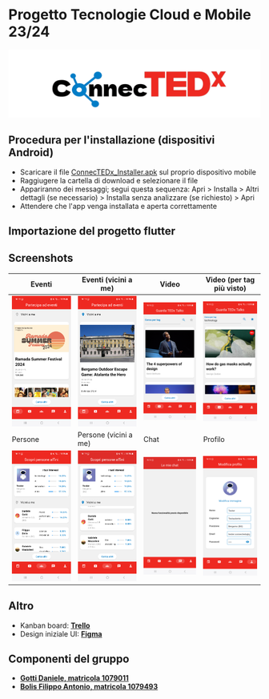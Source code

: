 # Progetto Tecnologie Cloud e Mobile 23/24
![logo](https://github.com/DanieleGotti/ConnecTEDx/blob/main/ConnecTEDx/doc/img/logo/logo.png)

## Procedura per l'installazione (dispositivi Android)
- Scaricare il file [ConnecTEDx_Installer.apk](https://github.com/DanieleGotti/ConnecTEDx/blob/main/ConnecTEDx/ConnecTEDx_Installer.apk) sul proprio dispositivo mobile
- Raggiugere la cartella di download e selezionare il file
- Appariranno dei messaggi; segui questa sequenza: Apri > Installa > Altri dettagli (se necessario) > Installa senza analizzare (se richiesto) > Apri
- Attendere che l'app venga installata e aperta correttamente

## Importazione del progetto flutter

## Screenshots

| Eventi | Eventi (vicini a me) | Video | Video (per tag più visto) |
|--------|----------------------|-------|--------------------------|
| ![Screenshot 1](https://github.com/DanieleGotti/ConnecTEDx/blob/main/ConnecTEDx/code/flutter/connectedx/flutter_01.png) | ![Screenshot 2](https://github.com/DanieleGotti/ConnecTEDx/blob/main/ConnecTEDx/code/flutter/connectedx/flutter_02.png) | ![Screenshot 3](https://github.com/DanieleGotti/ConnecTEDx/blob/main/ConnecTEDx/code/flutter/connectedx/flutter_03.png) | ![Screenshot 4](https://github.com/DanieleGotti/ConnecTEDx/blob/main/ConnecTEDx/code/flutter/connectedx/flutter_04.png) |
| Persone | Persone (vicini a me) | Chat | Profilo |
| ![Screenshot 5](https://github.com/DanieleGotti/ConnecTEDx/blob/main/ConnecTEDx/code/flutter/connectedx/flutter_05.png) | ![Screenshot 6](https://github.com/DanieleGotti/ConnecTEDx/blob/main/ConnecTEDx/code/flutter/connectedx/flutter_06.png) | ![Screenshot 7](https://github.com/DanieleGotti/ConnecTEDx/blob/main/ConnecTEDx/code/flutter/connectedx/flutter_07.png) | ![Screenshot 8](https://github.com/DanieleGotti/ConnecTEDx/blob/main/ConnecTEDx/code/flutter/connectedx/flutter_08.png) |


## Altro
- Kanban board: [__Trello__](https://trello.com/b/WBCqqAyc/connectedx)
- Design iniziale UI: [__Figma__](https://www.figma.com/file/DXUDugR8lhHtBvBZ2NX0oj/ConnecTEDx?type=design&node-id=0%3A1&mode=design&t=8OvN5yfO4kw7GyV1-1) 

## Componenti del gruppo
- [__Gotti Daniele, matricola 1079011__](https://github.com/DanieleGotti)
- [__Bolis Filippo Antonio, matricola 1079493__](https://github.com/FilippoBolis)
